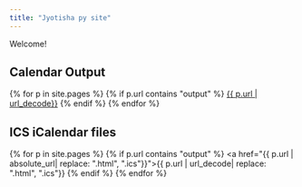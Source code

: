 ```yaml
---
title: "Jyotisha py site"
---
```


Welcome!

## Calendar Output
{% for p in site.pages %}
{% if p.url contains "output" %}
<a href="{{ p.url | absolute_url}}">{{ p.url | url_decode}}</a>
{% endif %}
{% endfor %}

## ICS iCalendar files
{% for p in site.pages %}
{% if p.url contains "output" %}
<a href="{{ p.url | absolute_url| replace: ".html", ".ics"}}">{{ p.url | url_decode| replace: ".html", ".ics"}}</a>
{% endif %}
{% endfor %}
